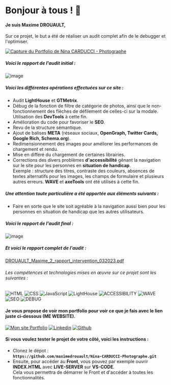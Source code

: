 # Bonjour à tous ! 👋

#### Je suis Maxime DROUAULT,
Sur ce projet, le but a été de réaliser un audit complet afin de le debugger et l'optimiser.

<a href="https://maximedrouault.github.io/Nina-CARDUCCI-Photographe/" target="_blank">
  <img src="https://maximedrouault.vercel.app/img/nina-carducci-photographe.jpg" alt="Capture du Portfolio de Nina CARDUCCI - Photographe" />
</a>

##### Voici le rapport de l'audit initial :

![image](https://github.com/maximedrouault/Nina-CARDUCCI-Photographe/assets/119673669/8a8b99f6-a22a-415f-957f-c146cbe1943d)

##### Voici les différentes opérations effectuées sur ce site :
- Audit **LightHouse** et **GTMetrix**.
- Débug de la fonction de filtre de catégorie de photos, ainsi que le non-fonctionnement des flèches de défilement de celles-ci sur la modale. Utilisation des **DevTools** à cette fin.
- Amélioration du code pour favoriser le **SEO**.
- Revu de la structure sémantique.
- Ajout de balises **META** (réseaux sociaux, **OpenGraph, Twitter Cards, Google Rich, Schema.org**).
- Redimensionnement des images pour améliorer les performances de chargement et rendu.
- Mise en différé du chargement de certaines librairies.
- Corrections des divers problèmes **d'accessibilité** gênant la navigation sur le site pour les personnes en **situation de handicap**.<br>
Exemple : structure des titres, contraste des couleurs, absences de textes alternatifs pour les images, les champs de formulaire et plusieurs autres erreurs.
**WAVE** et **axeTools** ont été utilisés à cette fin.

##### Une attention toute particulière a été apportée aux éléments suivants :
- Faire en sorte que le site soit agréable à la navigation aussi bien pour les personnes en situation de handicap que les autres utilisateurs.

##### Voici le rapport de l'audit final :

![image](https://github.com/maximedrouault/Nina-CARDUCCI-Photographe/assets/119673669/442a1c78-636b-405b-9160-e0e00da3ac56)

##### Et voici le rapport complet de l'audit :

[DROUAULT_Maxime_2_rapport_intervention_032023.pdf](https://github.com/maximedrouault/Nina-CARDUCCI-Photographe/files/11498539/DROUAULT_Maxime_2_rapport_intervention_032023.pdf)

###### Les compétences et technologies mises en œuvre sur ce projet sont les suivantes :

![HTML](https://img.shields.io/badge/HTML-%23FFac45.svg?&style=for-the-badge&logo=html5&logoColor=white&color=orange)
![CSS](https://img.shields.io/badge/CSS-%23FFac45.svg?&style=for-the-badge&logo=css3&logoColor=white&color=blue)
![JavaScript](https://img.shields.io/badge/JAVASCRIPT-%23FFac45.svg?&style=for-the-badge&logo=javascript&logoColor=white&color=yellow)
![LightHouse](https://img.shields.io/badge/Lighthouse-F44B21?style=for-the-badge&logo=Lighthouse&logoColor=white)
![ACCESSIBILITY](https://img.shields.io/badge/ACCESSIBILITY-18A303?&style=for-the-badge&logo=ACCESSIBILITY&logoColor=white&color=18A303)
![WAVE](https://img.shields.io/badge/WAVE-404D59?style=for-the-badge)
![SEO](https://img.shields.io/badge/SEO-43853D?style=for-the-badge&logoColor=white)
![DEBUG](http://img.shields.io/badge/DEBUG-%231877F2.svg?&style=for-the-badge&logoColor=white&color=black)


#### Je vous propose de voir mon portfolio pour voir ce que je fais avec le lien juste ci-dessous (ME WEBSITE).

<a href='https://maximedrouault.vercel.app/' target="_blank"><img alt='Mon site Portfolio' src='https://img.shields.io/badge/website-000000?style=for-the-badge&logo=About.me&logoColor=white'/></a>
<a href='https://www.linkedin.com/in/maximedrouault/' target="_blank"><img alt='Linkedin' src='https://img.shields.io/badge/linkedin-%230077B5.svg?style=for-the-badge&logo=linkedin&logoColor=white'/></a>
<a href='https://github.com/maximedrouault' target="_blank"><img alt='Github' src='https://img.shields.io/badge/GitHub-100000?style=for-the-badge&logo=github&logoColor=white'/></a>

#### Si vous voulez tester le projet de votre côté, voici les instructions :<br>
- Clonez le dépot :<br>
**`https://github.com/maximedrouault/Nina-CARDUCCI-Photographe.git`**
- Ensuite, pour accéder au **Front**, vous pouvez par exemple ouvrir **INDEX.HTML** avec **LIVE-SERVER** sur **VS-CODE**.<br>
Cela vous permettra de démarrer le Front et d'accéder à toutes les fonctionnalités.
